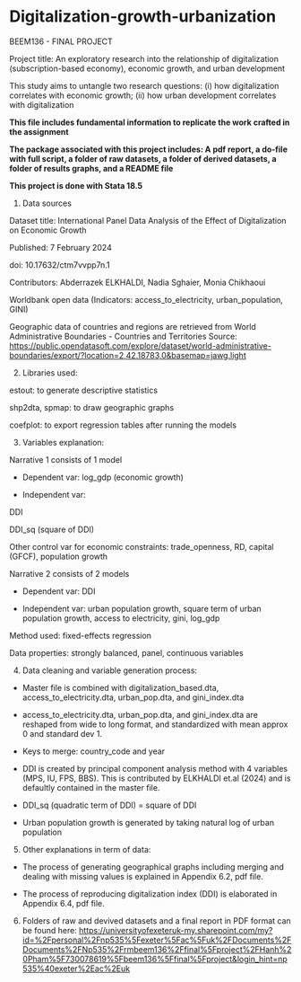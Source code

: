 # Digitalization-growth-urbanization

BEEM136 - FINAL PROJECT

Project title: An exploratory research into the relationship of digitalization (subscription-based economy), economic growth, and urban development

This study aims to untangle two research questions: (i) how digitalization correlates with economic growth; (ii) how urban development correlates with digitalization

**This file includes fundamental information to replicate the work crafted in the assignment**

**The package associated with this project includes: A pdf report, a do-file with full script, a folder of raw datasets, a folder of derived datasets, a folder of results graphs, and a README file**

**This project is done with Stata 18.5**

1. Data sources

Dataset title: International Panel Data Analysis of the Effect of Digitalization on Economic Growth

Published: 7 February 2024

doi: 10.17632/ctm7vvpp7n.1

Contributors: Abderrazek ELKHALDI, Nadia Sghaier, Monia Chikhaoui

Worldbank open data (Indicators: access_to_electricity, urban_population, GINI)

Geographic data of countries and regions are retrieved from World Administrative Boundaries - Countries and Territories
Source: https://public.opendatasoft.com/explore/dataset/world-administrative-boundaries/export/?location=2,42.18783,0&basemap=jawg.light


2. Libraries used:

estout: to generate descriptive statistics

shp2dta, spmap: to draw geographic graphs

coefplot: to export regression tables after running the models

3. Variables explanation:

Narrative 1 consists of 1 model

- Dependent var: log_gdp (economic growth)

- Independent var: 

DDI

DDI_sq (square of DDI)

Other control var for economic constraints: trade_openness, RD, capital (GFCF), population growth

Narrative 2 consists of 2 models

- Dependent var: DDI

- Independent var: urban population growth, square term of urban population growth, access to electricity, gini, log_gdp

Method used: fixed-effects regression

Data properties: strongly balanced, panel, continuous variables

4. Data cleaning and variable generation process:
   
- Master file is combined with digitalization_based.dta, access_to_electricity.dta, urban_pop.dta, and gini_index.dta
  
- access_to_electricity.dta, urban_pop.dta, and gini_index.dta are reshaped from wide to long format, and standardized with mean approx 0 and standard dev 1.
  
- Keys to merge: country_code and year
  
- DDI is created by principal component analysis method with 4 variables (MPS, IU, FPS, BBS). This is contributed by ELKHALDI et.al (2024) and is defaultly contained in the master file.
  
- DDI_sq (quadratic term of DDI) = square of DDI
  
- Urban population growth is generated by taking natural log of urban population

5. Other explanations in term of data:
   
- The process of generating geographical graphs including merging and dealing with missing values is explained in Appendix 6.2, pdf file.
  
- The process of reproducing digitalization index (DDI) is elaborated in Appendix 6.4, pdf file.

6. Folders of raw and devived datasets and a final report in PDF format can be found here: https://universityofexeteruk-my.sharepoint.com/my?id=%2Fpersonal%2Fnp535%5Fexeter%5Fac%5Fuk%2FDocuments%2FDocuments%2FNp535%2Frmbeem136%2Ffinal%5Fproject%2FHanh%20Pham%5F730078619%5Fbeem136%5Ffinal%5Fproject&login_hint=np535%40exeter%2Eac%2Euk
  
